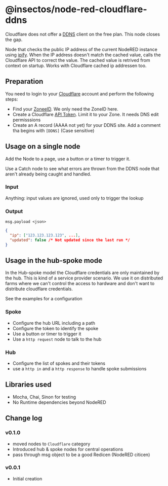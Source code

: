 # @insectos/node-red-cloudflare-ddns

Cloudflare does not offer a [DDNS](https://www.cloudflare.com/learning/dns/glossary/dynamic-dns/) client on the free plan. This node closes the gap.

Node that checks the public IP address of the current NodeRED instance using [ipify](https://www.ipify.org). When the IP address doesn't match the cached value, calls the Cloudflare API to correct the value. The cached value is retrived from context on startup. Works with Cloudflare cached ip addressen too.

## Preparation

You need to login to your [Cloudflare](https://www.cloudflare.com/) account and perform the following steps:

- Find your [ZoneeID](https://developers.cloudflare.com/fundamentals/setup/find-account-and-zone-ids/). We only need the ZoneID here.
- Create a Cloudflare [API Token](https://developers.cloudflare.com/fundamentals/api/get-started/create-token/). Limit it to your Zone. It needs DNS edit permisssions
- Create an A record (AAAA not yet) for your DDNS site. Add a comment tha begins with `[DDNS]` (Case sensitive)

## Usage on a single node

Add the Node to a page, use a button or a timer to trigger it.

Use a Catch node to see what errors are thrown from the DDNS node that aren't already being caught and handled.

### Input

Anything: input values are ignored, used only to trigger the lookup

### Output

`msg.payload <json>`

```json
{
  "ip": ["123.123.123.123", ...],
  "updated": false /* Not updated since the last run */
}
```

## Usage in the hub-spoke mode

In the Hub-spoke model the Cloudflare credentials are only maintained
by the hub. This is kind of a service provider scenario. We use it
on distributed farms where we can't control the access to hardware and
don't want to distribute cloudflare credentials.

See the examples for a configuration

### Spoke

- Configure the hub URL including a path
- Configure the token to identify the spoke
- Use a button or timer to trigger it
- Use a `http request` node to talk to the hub

### Hub

- Configure the list of spokes and their tokens
- use a `http in` and a `http response` to handle spoke submissions

## Libraries used

- Mocha, Chai, Sinon for testing
- No Runtime dependencies beyond NodeRED

## Change log

### v0.1.0

- moved nodes to `Cloudflare` category
- Introduced hub & spoke nodes for central operations
- pass through msg object to be a good Redicen (NodeRED citicen)

### v0.0.1

- Initial creation
